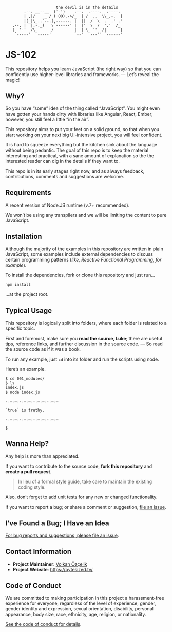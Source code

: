 ```
                      the devil is in the details
        .--. __--__  (`-')    .--.  .----.  .----.
        | ,|/    _ / ( OO).->/_  | /  ..  \\_,-.  |
        |(_|\_..`--.(,------. |  ||  /  \  .  .' .'
   ,--. |  |.-._)   \`------' |  |'  \  /  '.'  /_
   |  '-'  /\       /         |  | \  `'  /|      |
    `-----'  `-----'          `--'  `---'' `------'
```

# JS-102

This repository helps you learn JavaScript (the right way) so that you can confidently use higher-level libraries and frameworks. — Let’s reveal the magic!

## Why?

So you have “some” idea of the thing called “JavaScript”. You might even have gotten your hands dirty with libraries like Angular, React, Ember; however, you still feel a little “in the air”.

This repository aims to put your feet on a solid ground, so that when you start working on your next big UI-intensive project, you will feel confident.

It is hard to squeeze everything but the kitchen sink about the language without being pedantic. The goal of this repo is to keep the material interesting and practical, with a sane amount of explanation so the the interested reader can dig in the details if they want to.

This repo is in its early stages right now, and as always feedback, contributions, comments and suggestions are welcome.

## Requirements

A recent version of Node.JS runtime (v.7+ recommended).

We won’t be using any transpilers and we will be limiting the content to pure JavaScript.

## Installation

Although the majority of the examples in this repository are written in plain JavaScript, some examples include external dependencies to discuss certain programming patterns (*like, Reactive Functional Programming, for example*).

To install the dependencies, fork or clone this repository and just run…

```bash
npm install
```

…at the project root.

## Typical Usage

This repository is logically split into folders, where each folder is related to a specific topic.

First and foremost, make sure you **read the source, Luke**; there are useful tips, reference links, and further discussion in the source code. — So read the source code as if it was a book.

To run any example, just `cd` into its folder and run the scripts using node.

Here’s an example.

```text
$ cd 001_modules/
$ ls
index.js
$ node index.js

-.–.—.-.–.—.-.–.—.-.–.—

`true` is truthy.

-.–.—.-.–.—.-.–.—.-.–.—

$
```

## Wanna Help?

Any help is more than appreciated.

If you want to contribute to the source code, **fork this repository** and **create a pull request**.

> In lieu of a formal style guide, take care to maintain the existing coding style.

Also, don’t forget to add unit tests for any new or changed functionality.

If you want to report a bug; or share a comment or suggestion, [file an issue](https://github.com/jsbites/js-102/issues/new).

## I’ve Found a Bug; I Have an Idea

[For bug reports and suggestions, please file an issue](https://github.com/jsbites/js-102/issues/new).

## Contact Information

* **Project Maintainer**: [Volkan Özçelik](https://volkan.io/)
* **Project Website**: <https://bytesized.tv/>

## Code of Conduct

We are committed to making participation in this project a harassment-free experience for everyone, regardless of the level of experience, gender, gender identity and expression, sexual orientation, disability, personal appearance, body size, race, ethnicity, age, religion, or nationality.

[See the code of conduct for details](CODE_OF_CONDUCT.md).
